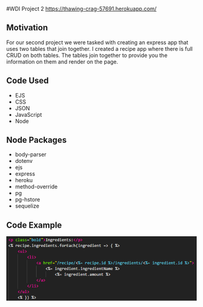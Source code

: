 #WDI Project 2
https://thawing-crag-57691.herokuapp.com/

## Motivation
For our second project we were tasked with creating an express app that uses two tables that join together. I created a recipe app where there is full CRUD on both tables. The tables join together to provide you the information on them and render on the page.

## Code Used
* EJS
* CSS
* JSON
* JavaScript
* Node

## Node Packages
* body-parser
* dotenv
* ejs
* express
* heroku
* method-override
* pg
* pg-hstore
* sequelize

## Code Example
![alt text](public/images/Capture.PNG)